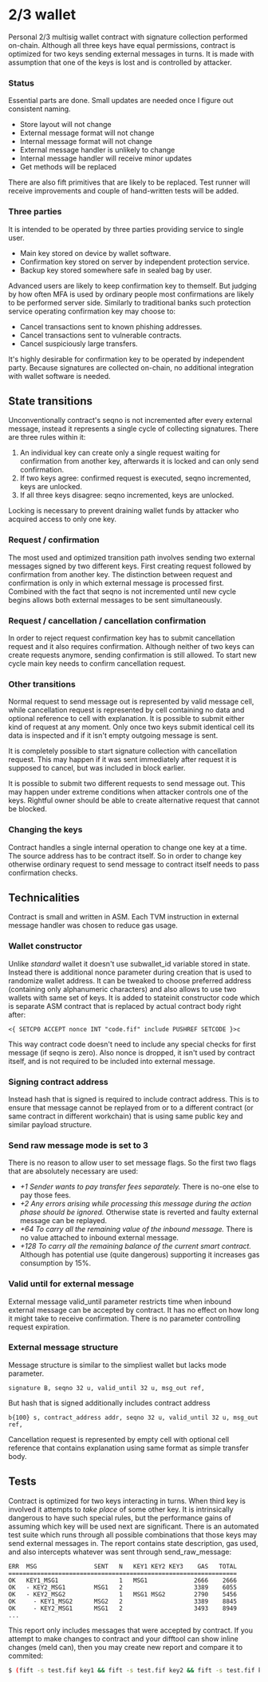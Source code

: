 # 2/3 wallet

Personal 2/3 multisig wallet contract with signature collection performed on-chain. Although all three keys have equal permissions, contract is optimized for two keys sending external messages in turns. It is made with assumption that one of the keys is lost and is controlled by attacker.

### Status

Essential parts are done. Small updates are needed once I figure out consistent naming.

- Store layout will not change
- External message format will not change
- Internal message format will not change
- External message handler is unlikely to change
- Internal message handler will receive minor updates
- Get methods will be replaced

There are also fift primitives that are likely to be replaced. Test runner will receive improvements and couple of hand-written tests will be added.

### Three parties

It is intended to be operated by three parties providing service to single user.

- Main key stored on device by wallet software.
- Confirmation key stored on server by independent protection service.
- Backup key stored somewhere safe in sealed bag by user.

Advanced users are likely to keep confirmation key to themself. But judging by how often MFA is used by ordinary people most confirmations are likely to be performed server side. Similarly to traditional banks such protection service operating confirmation key may choose to:

- Cancel transactions sent to known phishing addresses.
- Cancel transactions sent to vulnerable contracts.
- Cancel suspiciously large transfers.

It's highly desirable for confirmation key to be operated by independent party. Because signatures are collected on-chain, no additional integration with wallet software is needed.

## State transitions

Unconventionally contract's seqno is not incremented after every external message, instead it represents a single cycle of collecting signatures. There are three rules within it:

1. An individual key can create only a single request waiting for confirmation from another key, afterwards it is locked and can only send confirmation.
1. If two keys agree: confirmed request is executed, seqno incremented, keys are unlocked.
1. If all three keys disagree: seqno incremented, keys are unlocked.

Locking is necessary to prevent draining wallet funds by attacker who acquired access to only one key.

### Request / confirmation

The most used and optimized transition path involves sending two external messages signed by two different keys. First creating request followed by confirmation from another key. The distinction between request and confirmation is only in which external message is processed first. Combined with the fact that seqno is not incremented until new cycle begins allows both external messages to be sent simultaneously.

### Request / cancellation / cancellation confirmation

In order to reject request confirmation key has to submit cancellation request and it also requires confirmation. Although neither of two keys can create requests anymore, sending confirmation is still allowed. To start new cycle main key needs to confirm cancellation request.

### Other transitions

Normal request to send message out is represented by valid message cell, while cancellation request is represented by cell containing no data and optional reference to cell with explanation. It is possible to submit either kind of request at any moment. Only once two keys submit identical cell its data is inspected and if it isn't empty outgoing message is sent.

It is completely possible to start signature collection with cancellation request. This may happen if it was sent immediately after request it is supposed to cancel, but was included in block earlier.

It is possible to submit two different requests to send message out. This may happen under extreme conditions when attacker controls one of the keys. Rightful owner should be able to create alternative request that cannot be blocked.

### Changing the keys

Contract handles a single internal operation to change one key at a time. The source address has to be contract itself. So in order to change key otherwise ordinary request to send message to contract itself needs to pass confirmation checks.

## Technicalities

Contract is small and written in ASM. Each TVM instruction in external message handler was chosen to reduce gas usage.

### Wallet constructor

Unlike _standard_ wallet it doesn't use subwallet_id variable stored in state. Instead there is additional nonce parameter during creation that is used to randomize wallet address. It can be tweaked to choose preferred address (containing only alphanumeric characters) and also allows to use two wallets with same set of keys. It is added to stateinit constructor code which is separate ASM contract that is replaced by actual contract body right after:

```
<{ SETCP0 ACCEPT nonce INT "code.fif" include PUSHREF SETCODE }>c
```

This way contract code doesn't need to include any special checks for first message (if seqno is zero). Also nonce is dropped, it isn't used by contract itself, and is not required to be included into external message.

### Signing contract address

Instead hash that is signed is required to include contract address. This is to ensure that message cannot be replayed from or to a different contract (or same contract in different workchain) that is using same public key and similar payload structure.

### Send raw message mode is set to 3

There is no reason to allow user to set message flags. So the first two flags that are absolutely necessary are used:

- _+1 Sender wants to pay transfer fees separately._ There is no-one else to pay those fees.
- _+2 Any errors arising while processing this message during the action phase should be ignored._ Otherwise state is reverted and faulty external message can be replayed.
- _+64 To carry all the remaining value of the inbound message._ There is no value attached to inbound external message.
- _+128 To carry all the remaining balance of the current smart contract._ Although has potential use (quite dangerous) supporting it increases gas consumption by 15%.

### Valid until for external message

External message valid_until parameter restricts time when inbound external message can be accepted by contract. It has no effect on how long it might take to receive confirmation. There is no parameter controlling request expiration.

### External message structure

Message structure is similar to the simpliest wallet but lacks mode parameter.

```
signature B, seqno 32 u, valid_until 32 u, msg_out ref,
```

But hash that is signed additionally includes contract address

```
b{100} s, contract_address addr, seqno 32 u, valid_until 32 u, msg_out ref,
```

Cancellation request is represented by empty cell with optional cell reference that contains explanation using same format as simple transfer body.

## Tests

Contract is optimized for two keys interacting in turns. When third key is involved it attempts to _take place_ of some other key. It is intrinsically dangerous to have such special rules, but the performance gains of assuming which key will be used next are significant. There is an automated test suite which runs through all possible combinations that those keys may send external messages in. The report contains state description, gas used, and also intercepts whatever was sent through send_raw_message:

```
ERR  MSG                SENT   N   KEY1 KEY2 KEY3    GAS   TOTAL
================================================================
OK   KEY1_MSG1                 1   MSG1             2666    2666
OK   - KEY2_MSG1        MSG1   2                    3389    6055
OK   - KEY2_MSG2               1   MSG1 MSG2        2790    5456
OK     - KEY1_MSG2      MSG2   2                    3389    8845
OK     - KEY2_MSG1      MSG1   2                    3493    8949
...
```

This report only includes messages that were accepted by contract. If you attempt to make changes to contract and your difftool can show inline changes (meld can), then you may create new report and compare it to commited:

```sh
$ (fift -s test.fif key1 && fift -s test.fif key2 && fift -s test.fif key3) > test-report.txt && git difftool test-report.txt
```
